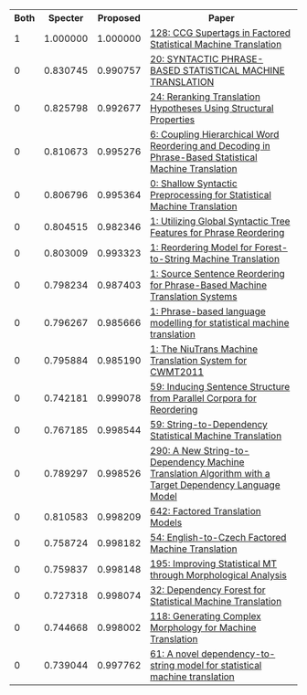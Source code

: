 <html><table><tr>
<th>Both</th>
<th>Specter</th>
<th>Proposed</th>
<th>Paper</th>
</tr>
<tr>
<td>1</td>
<td>1.000000</td>
<td>1.000000</td>
<td><a href="https://www.semanticscholar.org/paper/e10ac9c2c8e54b8ae8a8b97330986210b654919e">128: CCG Supertags in Factored Statistical Machine Translation</a></td>
</tr>
<tr>
<td>0</td>
<td>0.830745</td>
<td>0.990757</td>
<td><a href="https://www.semanticscholar.org/paper/76a37d7c0ecbe4d1e1afc18399da7f559a6d33af">20: SYNTACTIC PHRASE-BASED STATISTICAL MACHINE TRANSLATION</a></td>
</tr>
<tr>
<td>0</td>
<td>0.825798</td>
<td>0.992677</td>
<td><a href="https://www.semanticscholar.org/paper/1a8c3a6e8b773fb475b376bee7c9622390a5ff88">24: Reranking Translation Hypotheses Using Structural Properties</a></td>
</tr>
<tr>
<td>0</td>
<td>0.810673</td>
<td>0.995276</td>
<td><a href="https://www.semanticscholar.org/paper/2f09bb1ece72e821a9cd49eb3ec101da367eff8c">6: Coupling Hierarchical Word Reordering and Decoding in Phrase-Based Statistical Machine Translation</a></td>
</tr>
<tr>
<td>0</td>
<td>0.806796</td>
<td>0.995364</td>
<td><a href="https://www.semanticscholar.org/paper/27693da4a94741eddaffe5b37423a8eed2e0eab7">0: Shallow Syntactic Preprocessing for Statistical Machine Translation</a></td>
</tr>
<tr>
<td>0</td>
<td>0.804515</td>
<td>0.982346</td>
<td><a href="https://www.semanticscholar.org/paper/86c3e4449b03f3d24c1669e03068c3229e014e54">1: Utilizing Global Syntactic Tree Features for Phrase Reordering</a></td>
</tr>
<tr>
<td>0</td>
<td>0.803009</td>
<td>0.993323</td>
<td><a href="https://www.semanticscholar.org/paper/92e0bbecbafe7812d716b71a6662204280d9e951">1: Reordering Model for Forest-to-String Machine Translation</a></td>
</tr>
<tr>
<td>0</td>
<td>0.798234</td>
<td>0.987403</td>
<td><a href="https://www.semanticscholar.org/paper/ee22b86d9e623ef8b0b5b9c6c2093b63303ebd18">1: Source Sentence Reordering for Phrase-Based Machine Translation Systems</a></td>
</tr>
<tr>
<td>0</td>
<td>0.796267</td>
<td>0.985666</td>
<td><a href="https://www.semanticscholar.org/paper/b2c52498194be6fa0fb4b18817e4f9ee40716fcb">1: Phrase-based language modelling for statistical machine translation</a></td>
</tr>
<tr>
<td>0</td>
<td>0.795884</td>
<td>0.985190</td>
<td><a href="https://www.semanticscholar.org/paper/f4578f94d6bb76d2cf84e4a41e7b3d5401e0bb15">1: The NiuTrans Machine Translation System for CWMT2011</a></td>
</tr>
<tr>
<td>0</td>
<td>0.742181</td>
<td>0.999078</td>
<td><a href="https://www.semanticscholar.org/paper/63a0e38c8cdc07451b7a876ca4d43ded29b7579f">59: Inducing Sentence Structure from Parallel Corpora for Reordering</a></td>
</tr>
<tr>
<td>0</td>
<td>0.767185</td>
<td>0.998544</td>
<td><a href="https://www.semanticscholar.org/paper/0b1a0b92b34a707ff84b5c41121713624a4ba140">59: String-to-Dependency Statistical Machine Translation</a></td>
</tr>
<tr>
<td>0</td>
<td>0.789297</td>
<td>0.998526</td>
<td><a href="https://www.semanticscholar.org/paper/248d32911670e551db4835a5a5279d2d9673ee37">290: A New String-to-Dependency Machine Translation Algorithm with a Target Dependency Language Model</a></td>
</tr>
<tr>
<td>0</td>
<td>0.810583</td>
<td>0.998209</td>
<td><a href="https://www.semanticscholar.org/paper/659f1f754954d093e684ead4842832052f7bf748">642: Factored Translation Models</a></td>
</tr>
<tr>
<td>0</td>
<td>0.758724</td>
<td>0.998182</td>
<td><a href="https://www.semanticscholar.org/paper/42fc4c6580bfa54d57b5d6c56b5dfde58c6f6abb">54: English-to-Czech Factored Machine Translation</a></td>
</tr>
<tr>
<td>0</td>
<td>0.759837</td>
<td>0.998148</td>
<td><a href="https://www.semanticscholar.org/paper/7241a4fc1489d34a77b4f4b7b81ebe12e83435c9">195: Improving Statistical MT through Morphological Analysis</a></td>
</tr>
<tr>
<td>0</td>
<td>0.727318</td>
<td>0.998074</td>
<td><a href="https://www.semanticscholar.org/paper/958bc2d2cb230a615b252d59072ca4574a83f51c">32: Dependency Forest for Statistical Machine Translation</a></td>
</tr>
<tr>
<td>0</td>
<td>0.744668</td>
<td>0.998002</td>
<td><a href="https://www.semanticscholar.org/paper/0acbe2efbe5be356ff6b0c549b6fd11b29200979">118: Generating Complex Morphology for Machine Translation</a></td>
</tr>
<tr>
<td>0</td>
<td>0.739044</td>
<td>0.997762</td>
<td><a href="https://www.semanticscholar.org/paper/fb4e8945040ff372be0bff598b1b8a9676b8e9f6">61: A novel dependency-to-string model for statistical machine translation</a></td>
</tr>
</table></html>
